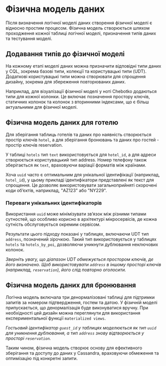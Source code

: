 # Фізична модель даних

Після визначення логічної моделі даних створення фізичної моделі є відносно простим процесом. Фізична модель створюється шляхом проходження кожної таблиці логічної моделі, призначення типів даних та тестування моделі.

## Додавання типів до фізичної моделі
На кожному етапі моделі даних можна призначити відповідні типи даних у CQL, зокрема базові типи, колекції та користувацькі типи (UDT). Додаткові користувацькі типи можна створювати для спрощення дизайну, зокрема для збереження повторюваних даних.

Наприклад, для візуалізації фізичної моделі у ноті Chebotko додаються типи для кожної колонки. Це включає позначення простору ключів, статичних колонок та колонок з вторинними індексами, що є більш актуальними для фізичної моделі.

## Фізична модель даних для готелю

Для зберігання таблиць готелів та даних про наявність створюється простір ключів `hotel`, а для зберігання бронювань та даних про гостей - простір ключів reservation.

У таблиці `hotels` тип `text` використовується для `hotel_id`, а для адреси створюється користувацький тип address. Номер телефону також зберігається як `text`, враховуючи варіації форматів між країнами.

Хоча `uuid` часто є оптимальним для унікальної ідентифікації (наприклад, `hotel_id`), у цьому прикладі ідентифікатори представлені як текст для спрощення. Це дозволяє використовувати загальноприйняті скорочені коди об’єктів, наприклад, "AZ123" або "NY229".

### Переваги унікальних ідентифікаторів

Використання `uuid` може мінімізувати зв’язок між різними типами сутностей, що особливо корисно в архітектурі мікросервісів, де кожна сутність обслуговується окремим сервісом.

Результати цього підходу показані у таблицях, включаючи UDT тип `address`, позначений зірочкою. Такий тип використовується у таблицях `hotels` та `hotels_by_poi`, дозволяючи уникнути дублювання неключових колонок.

*Зверніть увагу, що діапазон UDT обмежується простором ключів, де його визначено. Щоб використовувати `address` в іншому просторі ключів (наприклад, `reservation`), його слід повторно оголосити.*

## Фізична модель даних для бронювання

Логічна модель включала три денормалізовані таблиці для підтримки запитів за номером підтвердження, гостем та датою. У фізичній моделі припускається, що денормалізація буде виконуватися вручну. При необхідності цей дизайн можна переглянути для використання експериментальної функції `materialized views`.

*Гостьовий ідентифікатор `guest_id` у таблицях моделюється як тип `uuid` для уникнення дублювання, а тип `address` знову відтворюється у просторі `reservation`.*

Таким чином, фізична модель створює основу для ефективного зберігання та доступу до даних у Cassandra, враховуючи обмеження та оптимізацію під конкретні запити.
